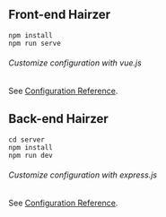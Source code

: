 ## Front-end Hairzer

```
npm install
npm run serve
```

###### Customize configuration with vue.js
See [Configuration Reference](https://cli.vuejs.org/config/).


## Back-end Hairzer
```
cd server
npm install
npm run dev
```

###### Customize configuration with express.js
See [Configuration Reference](https://expressjs.com/).